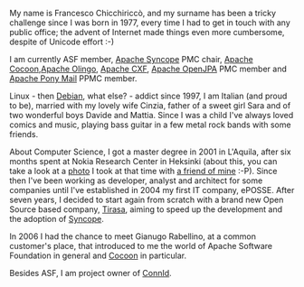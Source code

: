 My name is Francesco Chicchiriccò, and my surname has been a tricky challenge since I was born in 1977, every time I had to get in touch with any public office; the advent of Internet made things even more cumbersome, despite of Unicode effort :-)

<p>I am currently ASF member, <a href="http://syncope.apache.org/" target="_blank" rel="nofollow noopener noreferrer">Apache Syncope</a> PMC chair, <a href="http://cocoon.apache.org/" target="_blank" rel="nofollow noopener noreferrer">Apache Cocoon</a>,<a href="http://olingo.apache.org/" target="_blank" rel="nofollow noopener noreferrer">Apache Olingo</a>, <a href="http://cxf.apache.org/" target="_blank" rel="nofollow noopener noreferrer">Apache CXF</a>, <a href="http://openjpa.apache.org/" target="_blank" rel="nofollow noopener noreferrer">Apache OpenJPA</a> PMC member and <a href="http://ponymail.incubator.apache.org/" target="_blank" rel="nofollow noopener noreferrer">Apache Pony Mail</a> PPMC member.</p>

<p>Linux - then <a href="http://www.debian.org" target="_blank" rel="nofollow noopener noreferrer">Debian</a>, what else? - addict since 1997, I am Italian (and proud to be), married with my lovely wife Cinzia, father of a sweet girl Sara and of two wonderful boys Davide and Mattia. Since I was a child I've always loved comics and music, playing bass guitar in a few metal rock bands with some friends.</p>

<p>About Computer Science, I got a master degree in 2001 in L'Aquila, after six months spent at Nokia Research Center in Heksinki (about this, you can take a look at a <a href="https://home.apache.org/~ilgrosso/linusphoto.html" target="_blank" rel="nofollow noopener noreferrer">photo</a> I took at that time with <a href="https://en.wikipedia.org/wiki/Linus_Torvalds" target="_blank" rel="nofollow noopener noreferrer">a friend of mine</a> :-P). Since then I've been working as developer, analyst and architect for some companies until I've established in 2004 my first IT company, ePOSSE. After seven years, I decided to start again from scratch with a brand new Open Source based company, <a href="https://www.tirasa.net" target="_blank" rel="nofollow noopener noreferrer">Tirasa</a>, aiming to speed up the development and the adoption of <a href="http://syncope.tirasa.net" target="_blank" rel="nofollow noopener noreferrer">Syncope</a>.</p>

<p>In 2006 I had the chance to meet Gianugo Rabellino, at a common customer's place, that introduced to me the world of Apache Software Foundation in general and <a href="http://cocoon.apache.org" target="_blank" rel="nofollow noopener noreferrer">Cocoon</a> in particular.</p>

<p>Besides ASF, I am project owner of <a href="https://connid.tirasa.net" target="_blank" rel="nofollow noopener noreferrer">ConnId</a>.</p>
